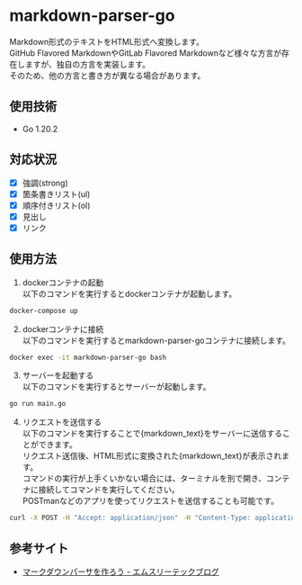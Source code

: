 # markdown-parser-go  
Markdown形式のテキストをHTML形式へ変換します。  
GitHub Flavored MarkdownやGitLab Flavored Markdownなど様々な方言が存在しますが、独自の方言を実装します。  
そのため、他の方言と書き方が異なる場合があります。 

## 使用技術
- Go 1.20.2

## 対応状況
- [x] 強調(strong)
- [x] 箇条書きリスト(ul)
- [x] 順序付きリスト(ol)
- [x] 見出し
- [x] リンク

## 使用方法
1. dockerコンテナの起動  
以下のコマンドを実行するとdockerコンテナが起動します。  
```bash
docker-compose up
```

2. dockerコンテナに接続  
以下のコマンドを実行するとmarkdown-parser-goコンテナに接続します。  
```bash
docker exec -it markdown-parser-go bash
```

3. サーバーを起動する  
以下のコマンドを実行するとサーバーが起動します。  
```bash
go run main.go
```

4. リクエストを送信する  
以下のコマンドを実行することで{markdown_text}をサーバーに送信することができます。  
リクエスト送信後、HTML形式に変換された{markdown_text}が表示されます。  
コマンドの実行が上手くいかない場合には、ターミナルを別で開き、コンテナに接続してコマンドを実行してください。  
POSTmanなどのアプリを使ってリクエストを送信することも可能です。  
```bash
curl -X POST -H "Accept: application/json" -H "Content-Type: application/json" -d '{"Content": "{markdown text}"}' http://localhost:8081/convertmd
```

## 参考サイト
- [マークダウンパーサを作ろう - エムスリーテックブログ](https://www.m3tech.blog/entry/2021/08/23/124000)